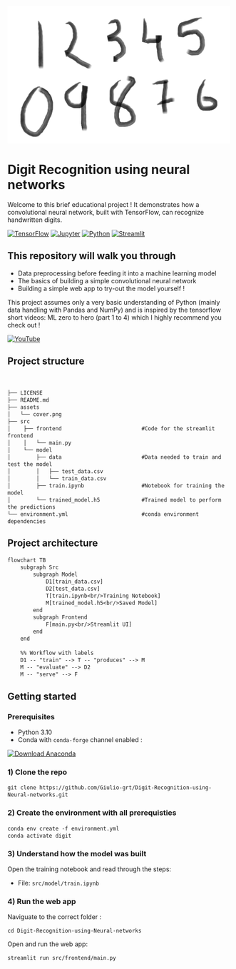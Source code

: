 <img width="500" alt="logo" src="assets/cover.png">

# Digit Recognition using neural networks

Welcome to this brief educational project ! It demonstrates how a convolutional neural network, built with TensorFlow, can recognize handwritten digits.

[![TensorFlow](https://img.shields.io/badge/TensorFlow-FF6F00?style=for-the-badge&logo=tensorflow&logoColor=white)](https://www.tensorflow.org/)
[![Jupyter](https://img.shields.io/badge/Jupyter-F37626.svg?&style=for-the-badge&logo=Jupyter&logoColor=purple)](https://jupyter.org/)
[![Python](https://img.shields.io/badge/Python-FFD43B?style=for-the-badge&logo=python&logoColor=blue)](https://www.python.org/)
[![Streamlit](https://img.shields.io/badge/Streamlit-FF4B4B.svg?&style=for-the-badge&logo=Streamlit&logoColor=white)](https://streamlit.io/)


## This repository will walk you through
- Data preprocessing before feeding it into a machine learning model
- The basics of building a simple convolutional neural network 
- Building a simple web app to try-out the model yourself ! 

This project assumes only a very basic understanding of Python (mainly data handling with Pandas and NumPy) and is inspired by the tensorflow short videos: ML zero to hero (part 1 to 4) which I highly recommend you check out !

[![YouTube](https://img.shields.io/badge/YouTube-FF0000?style=for-the-badge&logo=youtube&logoColor=white)](https://youtu.be/KNAWp2S3w94?feature=shared)

## Project structure

```


├── LICENSE
├── README.md
├── assets
│   └── cover.png
├── src
│    ├── frontend                         #Code for the streamlit frontend
│    │   └── main.py
│    └── model
│        ├── data                         #Data needed to train and test the model
│        │   ├── test_data.csv
│        │   └── train_data.csv
│        ├── train.ipynb                  #Notebook for training the model
│        └── trained_model.h5             #Trained model to perform the predictions
└── environment.yml                       #conda environment dependencies
```

## Project architecture

```mermaid
flowchart TB
    subgraph Src
        subgraph Model
            D1[train_data.csv]
            D2[test_data.csv]
            T[train.ipynb<br/>Training Notebook]
            M[trained_model.h5<br/>Saved Model]
        end
        subgraph Frontend
            F[main.py<br/>Streamlit UI]
        end
    end

    %% Workflow with labels
    D1 -- "train" --> T -- "produces" --> M
    M -- "evaluate" --> D2
    M -- "serve" --> F
```

## Getting started

### Prerequisites
- Python 3.10
- Conda with `conda-forge` channel enabled : 

[![Download Anaconda](https://img.shields.io/badge/Download-Anaconda-44A833?style=for-the-badge&logo=anaconda&logoColor=white)](https://www.anaconda.com/download)


### 1) Clone the repo
```
git clone https://github.com/Giulio-grt/Digit-Recognition-using-Neural-networks.git
```


### 2) Create the environment with all prerequisties
```
conda env create -f environment.yml
conda activate digit
```

### 3) Understand how the model was built
Open the training notebook and read through the steps:

- File: `src/model/train.ipynb`

### 4) Run the web app
Naviguate to the correct folder :
```
cd Digit-Recognition-using-Neural-networks
```
Open and run the web app:
```
streamlit run src/frontend/main.py
```